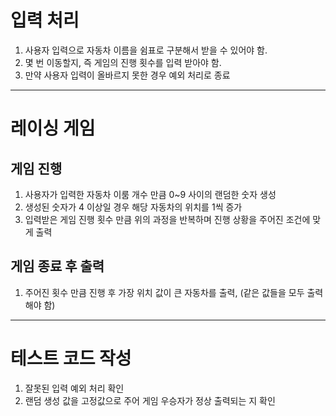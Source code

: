 # 입력 처리
1. 사용자 입력으로 자동차 이름을 쉼표로 구분해서 받을 수 있어야 함.
2. 몇 번 이동할지, 즉 게임의 진행 횟수를 입력 받아야 함.
3. 만약 사용자 입력이 올바르지 못한 경우 예외 처리로 종료

---

# 레이싱 게임

## 게임 진행
1. 사용자가 입력한 자동차 이룸 개수 만큼 0~9 사이의 랜덤한 숫자 생성
2. 생성된 숫자가 4 이상일 경우 해당 자동차의 위치를 1씩 증가
3. 입력받은 게임 진행 횟수 만큼 위의 과정을 반복하며 진행 상황을 주어진 조건에 맞게 출력

## 게임 종료 후 출력
1. 주어진 횟수 만큼 진행 후 가장 위치 값이 큰 자동차를 출력, (같은 값들을 모두 출력해야 함)

---

# 테스트 코드 작성
1. 잘못된 입력 예외 처리 확인
2. 랜덤 생성 값을 고정값으로 주어 게임 우승자가 정상 출력되는 지 확인